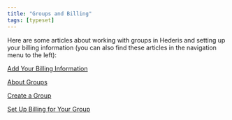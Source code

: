 ```yaml
---
title: "Groups and Billing"
tags: [typeset]
---
```

 
<html><body><section data-type="chapter" class="hsecchapter" data-hederis-type="hsecchapter" id="intro-groups" data-pi-attrs="id: intro-groups; data-tags: typeset;" role="doc-chapter" data-tags="typeset" data-author-name=" " data-book-title=" " title="Groups and Billing"><p class="hblkp" data-hederis-type="hblkp" id="pTeMVtPdl">Here are some articles about working with groups in Hederis and setting up your billing information (you can also find these articles in the navigation menu to the left): </p><p class="hblkp" data-hederis-type="hblkp" id="pVsMOrPYC"><a href="{% link _docs/billing-info.md %}" data-hederis-type="hspana" id="p3fltcJln"><span class="Hyperlink" data-hederis-type="hspnspan" id="pulyELEHu">Add Your Billing Information</span></a></p><p class="hblkp" data-hederis-type="hblkp" id="pHAhuYh1L"><a href="{% link _docs/about-groups.md %}" data-hederis-type="hspana" id="p8v9Z4gv7"><span class="Hyperlink" data-hederis-type="hspnspan" id="pfXKnsyEG">About Groups</span></a></p><p class="hblkp" data-hederis-type="hblkp" id="pWoX0HDR7"><a href="{% link _docs/create-group.md %}" data-hederis-type="hspana" id="pXEiFlFAf"><span class="Hyperlink" data-hederis-type="hspnspan" id="pHds3tcbb">Create a Group</span></a></p><p class="hblkp" data-hederis-type="hblkp" id="pX865tRNO"><a href="{% link _docs/group-billing.md %}" data-hederis-type="hspana" id="pGnuDexrs"><span class="Hyperlink" data-hederis-type="hspnspan" id="ppDL8D4be">Set Up Billing for Your Group</span></a></p></section></body></html>
